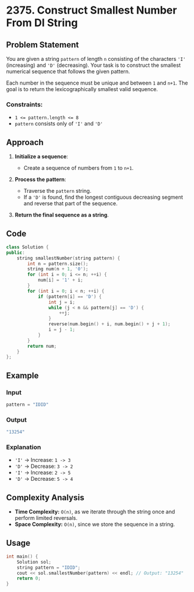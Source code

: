 # 2375. Construct Smallest Number From DI String

## Problem Statement
You are given a string `pattern` of length `n` consisting of the characters `'I'` (increasing) and `'D'` (decreasing). Your task is to construct the smallest numerical sequence that follows the given pattern.

Each number in the sequence must be unique and between `1` and `n+1`. The goal is to return the lexicographically smallest valid sequence.

### Constraints:
- `1 <= pattern.length <= 8`
- `pattern` consists only of `'I'` and `'D'`

## Approach

1. **Initialize a sequence**:
   - Create a sequence of numbers from `1` to `n+1`.

2. **Process the pattern**:
   - Traverse the `pattern` string.
   - If a `'D'` is found, find the longest contiguous decreasing segment and reverse that part of the sequence.
   
3. **Return the final sequence as a string**.

## Code

```cpp
class Solution {
public:
    string smallestNumber(string pattern) {
        int n = pattern.size();
        string num(n + 1, '0');
        for (int i = 0; i <= n; ++i) {
            num[i] = '1' + i;
        }
        for (int i = 0; i < n; ++i) {
            if (pattern[i] == 'D') {
                int j = i;
                while (j < n && pattern[j] == 'D') {
                    ++j;
                }
                reverse(num.begin() + i, num.begin() + j + 1);
                i = j - 1;
            }
        }
        return num;
    }
};
```

## Example

### Input
```cpp
pattern = "IDID"
```

### Output
```cpp
"13254"
```

### Explanation
- `'I'` → Increase: `1 -> 3`
- `'D'` → Decrease: `3 -> 2`
- `'I'` → Increase: `2 -> 5`
- `'D'` → Decrease: `5 -> 4`

## Complexity Analysis

- **Time Complexity:** `O(n)`, as we iterate through the string once and perform limited reversals.
- **Space Complexity:** `O(n)`, since we store the sequence in a string.

## Usage

```cpp
int main() {
    Solution sol;
    string pattern = "IDID";
    cout << sol.smallestNumber(pattern) << endl; // Output: "13254"
    return 0;
}
```
